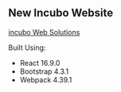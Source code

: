 ## New Incubo Website

[incubo Web Solutions](https://www.incuboweb.ca/)

Built Using:

- React 16.9.0
- Bootstrap 4.3.1
- Webpack 4.39.1
